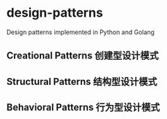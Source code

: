 # design-patterns
Design patterns implemented in Python and Golang

## Creational Patterns 创建型设计模式
## Structural Patterns 结构型设计模式
## Behavioral Patterns 行为型设计模式
